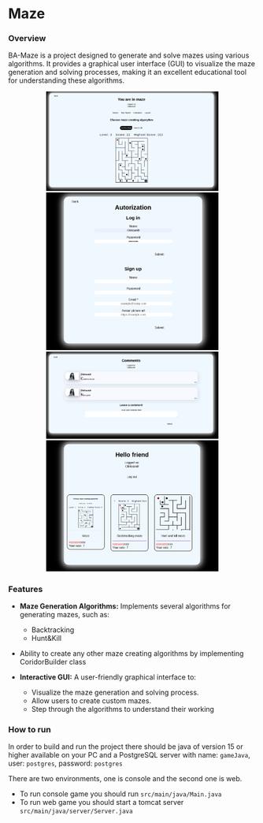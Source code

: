 # Maze

### Overview
BA-Maze is a project designed to generate and solve mazes using various algorithms. It provides a graphical user interface (GUI) to visualize the maze generation and solving processes, making it an excellent educational tool for understanding these algorithms.

<p align="center">
    <img src="docs/game.png" width="350">
    <img src="docs/auth.png" width="350">
    <img src="docs/comment.png" width="350">
    <img src="docs/rating.png" width="350">
</p>

### Features

- **Maze Generation Algorithms:** Implements several algorithms for generating mazes, such as:
  - Backtracking 
  - Hunt&Kill

- Ability to create any other maze creating algorithms by implementing CoridorBuilder class

- **Interactive GUI:** A user-friendly graphical interface to:
    - Visualize the maze generation and solving process.
    - Allow users to create custom mazes.
    - Step through the algorithms to understand their working

### How to run
In order to build and run the project there should be java of version 15 or higher available on your PC and a PostgreSQL server with name: `gameJava`, user: `postgres`, password: `postgres`

There are two environments, one is console and the second one is web.
- To run console game you should run `src/main/java/Main.java`
- To run web game you should start a tomcat server `src/main/java/server/Server.java`
